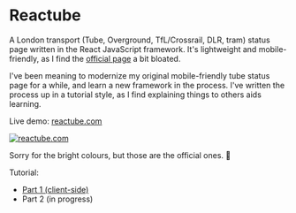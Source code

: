 # Reactube

A London transport (Tube, Overground, TfL/Crossrail, DLR, tram) status page written in the React JavaScript framework. It's lightweight and mobile-friendly, as I find the [official page](https://tfl.gov.uk/tube-dlr-overground/status/) a bit bloated.

I've been meaning to modernize my original mobile-friendly tube status page for a while, and learn a new framework in the process. I've written the process up in a tutorial style, as I find explaining things to others aids learning.

Live demo: [reactube.com](https://reactube.com)

[![reactube.com](https://unop.uk/content/images/2016/12/reactube-com-small.png)](https://reactube.com/)

Sorry for the bright colours, but those are the official ones. :rainbow:

Tutorial:
 - [Part 1 (client-side)](https://unop.uk/building-a-web-app-in-react-and-asp-net-core-part-1/)
 - Part 2 (in progress)
